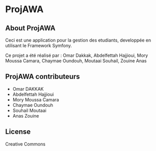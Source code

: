 # ProjAWA


## About ProjAWA

Ceci est une application pour la gestion des etudiants, developpée en utilisant le Framework Symfony.

Ce projet a été réalisé par : Omar Dakkak, Abdelfettah Hajjioui, Mory Moussa Camara, Chaymae Oundouh, Moutaai Souhail, Zouine Anas

## ProjAWA contributeurs

- Omar DAKKAK
- Abdelfettah Hajjioui
- Mory Moussa Camara
- Chaymae Oundouh
- Souhail Moutaai
- Anas Zouine

## License
Creative Commons
